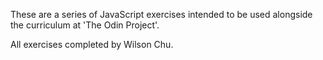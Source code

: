 These are a series of JavaScript exercises intended to be used alongside the curriculum at 'The Odin Project'. 

All exercises completed by Wilson Chu.
